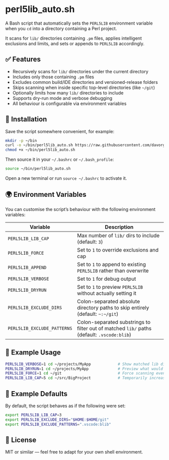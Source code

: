 # perl5lib_auto.sh

A Bash script that automatically sets the `PERL5LIB` environment variable when you `cd` into a directory containing a Perl project.

It scans for `lib/` directories containing `.pm` files, applies intelligent exclusions and limits, and sets or appends to `PERL5LIB` accordingly.

## ✅ Features

- Recursively scans for `lib/` directories under the current directory
- Includes only those containing `.pm` files
- Excludes common build/IDE directories and versioned-release folders
- Skips scanning when inside specific top-level directories (like `~/git`)
- Optionally limits how many `lib/` directories to include
- Supports dry-run mode and verbose debugging
- All behaviour is configurable via environment variables

## 🔄 Installation

Save the script somewhere convenient, for example:

```bash
mkdir -p ~/bin
curl -o ~/bin/perl5lib_auto.sh https://raw.githubusercontent.com/davorg/perl5lib_auto/main/perl5lib_auto.sh
chmod +x ~/bin/perl5lib_auto.sh
```

Then source it in your `~/.bashrc` or `~/.bash_profile`:

```bash
source ~/bin/perl5lib_auto.sh
```

Open a new terminal or run `source ~/.bashrc` to activate it.

## 🌍 Environment Variables

You can customise the script’s behaviour with the following environment variables:

| Variable                     | Description                                                                 |
|-----------------------------|-----------------------------------------------------------------------------|
| `PERL5LIB_LIB_CAP`          | Max number of `lib/` dirs to include (default: `3`)                         |
| `PERL5LIB_FORCE`            | Set to `1` to override exclusions and cap                                   |
| `PERL5LIB_APPEND`           | Set to `1` to append to existing `PERL5LIB` rather than overwrite           |
| `PERL5LIB_VERBOSE`          | Set to `1` for debug output                                                 |
| `PERL5LIB_DRYRUN`           | Set to `1` to preview `PERL5LIB` without actually setting it                |
| `PERL5LIB_EXCLUDE_DIRS`     | Colon-separated absolute directory paths to skip entirely (default: `~:~/git`) |
| `PERL5LIB_EXCLUDE_PATTERNS` | Colon-separated substrings to filter out of matched `lib/` paths (default: `.vscode:blib`) |

## 🧪 Example Usage

```bash
PERL5LIB_VERBOSE=1 cd ~/projects/MyApp            # Show matched lib dirs
PERL5LIB_DRYRUN=1 cd ~/projects/MyApp             # Preview what would happen
PERL5LIB_FORCE=1 cd ~/git                         # Force scanning even if excluded
PERL5LIB_LIB_CAP=5 cd ~/src/BigProject            # Temporarily increase cap
```

## 🧼 Example Defaults

By default, the script behaves as if the following were set:

```bash
export PERL5LIB_LIB_CAP=3
export PERL5LIB_EXCLUDE_DIRS="$HOME:$HOME/git"
export PERL5LIB_EXCLUDE_PATTERNS=".vscode:blib"
```

## 📜 License

MIT or similar — feel free to adapt for your own shell environment.
